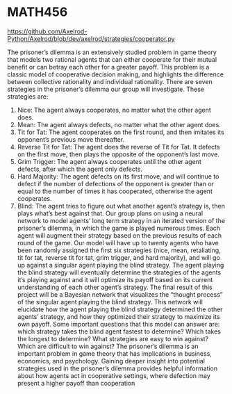 # MATH456

https://github.com/Axelrod-Python/Axelrod/blob/dev/axelrod/strategies/cooperator.py


The prisoner’s dilemma is an extensively studied problem in game theory that models two rational
agents that can either cooperate for their mutual benefit or can betray each other for a greater payoff.
This problem is a classic model of cooperative decision making, and highlights the difference between
collective rationality and individual rationality. There are seven strategies in the prisoner’s dilemma our
group will investigate. These strategies are:
1. Nice: The agent always cooperates, no matter what the other agent does.
2. Mean: The agent always defects, no matter what the other agent does.
3. Tit for Tat: The agent cooperates on the first round, and then imitates its opponent’s
previous move thereafter.
4. Reverse Tit for Tat: The agent does the reverse of Tit for Tat. It defects on the first
move, then plays the opposite of the opponent’s last move.
5. Grim Trigger: The agent always cooperates until the other agent defects, after which
the agent only defects.
6. Hard Majority: The agent defects on its first move, and will continue to defect if the
number of defections of the opponent is greater than or equal to the number of times it
has cooperated, otherwise the agent cooperates.
7. Blind: The agent tries to figure out what another agent’s strategy is, then plays what’s
best against that.
Our group plans on using a neural network to model agents’ long term strategy in an iterated version
of the prisoner’s dilemma, in which the game is played numerous times. Each agent will augment their
strategy based on the previous results of each round of the game. Our model will have up to twenty
agents who have been randomly assigned the first six strategies (nice, mean, retaliating, tit for tat, reverse
tit for tat, grim trigger, and hard majority), and will go up against a singular agent playing the blind
strategy. The agent playing the blind strategy will eventually determine the strategies of the agents it’s
playing against and it will optimize its payoff based on its current understanding of each other agent’s
strategy.
The final result of this project will be a Bayesian network that visualizes the “thought process” of
the singular agent playing the blind strategy. This network will elucidate how the agent playing the
blind strategy determined the other agents’ strategy, and how they optimized their strategy to maximize
its own payoff. Some important questions that this model can answer are: which strategy takes the
blind agent fastest to determine? Which takes the longest to determine? What strategies are easy to
win against? Which are difficult to win against? The prisoner’s dilemma is an important problem in
game theory that has implications in business, economics, and psychology. Gaining deeper insight into
potential strategies used in the prisoner’s dilemma provides helpful information about how agents act in
cooperative settings, where defection may present a higher payoff than cooperation